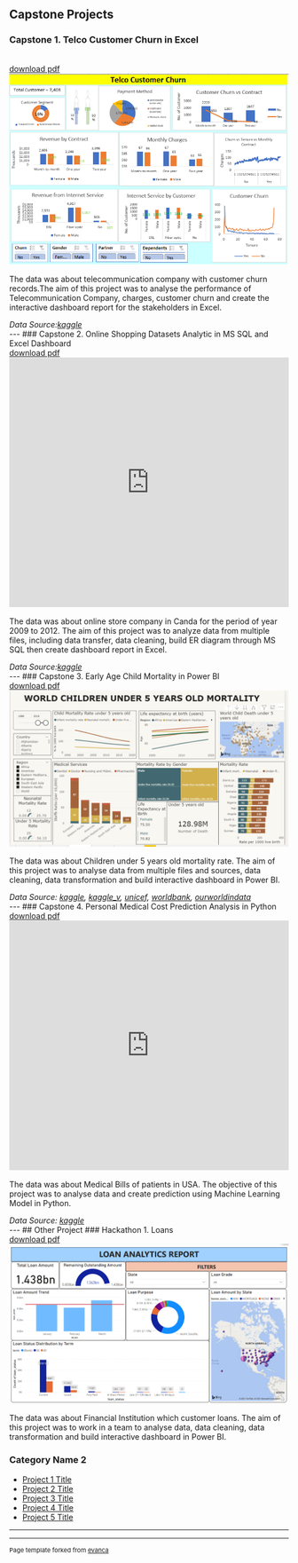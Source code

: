 ## Capstone Projects

### Capstone 1. Telco Customer Churn in Excel 
<br>
<a href="pdf/Telco.pdf" target="_blank">download pdf</a>
<br>
<img src="images/CP1_Excel.PNG?raw=true"/>

<p> The data was about telecommunication company with customer churn records.The aim of this project was to analyse the performance of Telecommunication Company, charges, customer churn and create the interactive dashboard report for the stakeholders in Excel. </p>
<em> Data Source:<a href="https://www.kaggle.com/vhcg77/telcom-churns-dataset" target="_blank">kaggle</a></em>

<br>
---
### Capstone 2. Online Shopping Datasets Analytic in MS SQL and Excel Dashboard
<br>
<a href="pdf/OL_shop.pdf" target="_blank">download pdf</a>
<iframe src="https://onedrive.live.com/embed?cid=FA0F2DF86D6EB2FA&amp;resid=FA0F2DF86D6EB2FA%212187&amp;authkey=AChagSK3YPvVbVM&amp;em=2&amp;wdAr=1.7777777777777777" width="100%" height="450px" frameborder="0">This is an embedded <a target="_blank" href="https://office.com">Microsoft Office</a> presentation, powered by <a target="_blank" href="https://office.com/webapps">Office</a>.</iframe>

<p> The data was about online store company in Canda for the period of year 2009 to 2012. The aim of this project was to analyze data from multiple files, including data transfer, data cleaning, build ER diagram through MS SQL then create dashboard report in Excel. </p>
<em> Data Source:<a href="https://www.kaggle.com/tanyadayanand/online-shopping" target="_blank">kaggle</a></em>


<br>
---
### Capstone 3. Early Age Child Mortality in Power BI 
<br>
<a href="pdf/Children_Mortality.pdf" target="_blank">download pdf</a>
<br>
<img src="images/CP3_P_BI.PNG?raw=true"/>

<p> The data was about Children under 5 years old mortality rate. The aim of this project was to analyse data from multiple files and sources, data cleaning, data transformation and build interactive dashboard in Power BI. </p>
<em> Data Source: <a href= "https://www.kaggle.com/utkarshxy/who-worldhealth-statistics-2020-complete" target="_blank">kaggle</a>, <a href= "https://www.kaggle.com/lsind18/who-immunization-coverage" target="_blank">kaggle_v</a>, <a href= "https://data.unicef.org/?s=children&is_v=1" target="_blank">unicef</a>, <a href= "https://databank.worldbank.org/reports.aspx?source=2&series=SP.POP.TOTL&country=" target="_blank">worldbank</a>,
 <a href= "https://ourworldindata.org/grapher/causes-of-death-in-children-under-5" target="_blank">ourworldindata</a></em>

<br>
---
### Capstone 4. Personal Medical Cost Prediction Analysis in Python
<br>
<a href="pdf/Medical_Cost.pdf" target="_blank">download pdf</a>
<br>
<iframe src="https://onedrive.live.com/embed?cid=FA0F2DF86D6EB2FA&amp;resid=FA0F2DF86D6EB2FA%212195&amp;authkey=AIpQHokRr0Rwly0&amp;em=2&amp;wdAr=1.7777777777777777" width="100%px" height="450px" frameborder="0">This is an embedded <a target="_blank" href="https://office.com">Microsoft Office</a> presentation, powered by <a target="_blank" href="https://office.com/webapps">Office</a>.</iframe>

<p> The data was about Medical Bills of patients in USA. The objective of this project was to analyse data and create prediction using Machine Learning Model in Python.</p>
<em> Data Source: <a href= "https://www.kaggle.com/mirichoi0218/insurance" target="_blank">kaggle</a></em>

<br>
---
## Other Project
### Hackathon 1. Loans
<br>
<a href="pdf/Loans.pdf" target="_blank">download pdf</a>
<br>
<img src="images/HT1_P_BI.PNG?raw=true"/>

<p> The data was about Financial Institution which customer loans. The aim of this project was to work in a team to analyse data, data cleaning, data transformation and build interactive dashboard in Power BI. </p>


### Category Name 2

- [Project 1 Title](http://example.com/)
- [Project 2 Title](http://example.com/)
- [Project 3 Title](http://example.com/)
- [Project 4 Title](http://example.com/)
- [Project 5 Title](http://example.com/)

---




---
<p style="font-size:11px">Page template forked from <a href="https://github.com/evanca/quick-portfolio">evanca</a></p>
<!-- Remove above link if you don't want to attibute -->
